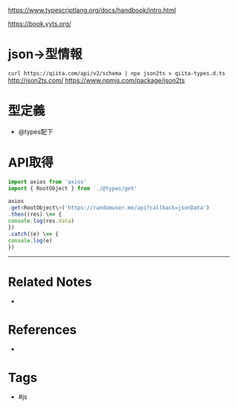 
https://www.typescriptlang.org/docs/handbook/intro.html

https://book.yyts.org/

# json→型情報
`curl https://qiita.com/api/v2/schema | npx json2ts > qiita-types.d.ts`
http://json2ts.com/
https://www.npmjs.com/package/json2ts

# 型定義
- @types配下

# API取得
```ts
import axios from 'axios'
import { RootObject } from './@types/get'
 
axios
.get<RootObject\>('https://randomuser.me/api?callback=jsonData')
.then((res) \=> {
console.log(res.data)
})
.catch((e) \=> {
console.log(e)
})
```


---
# Related Notes
- 

# References
- 

# Tags
- #js